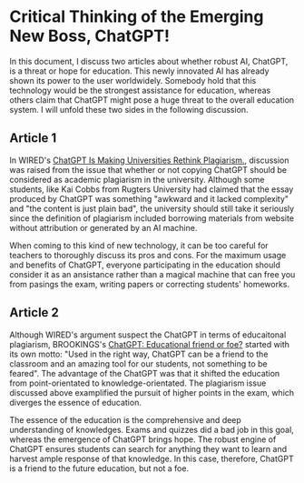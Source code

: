 # Critical Thinking of the Emerging New Boss, ChatGPT!
In this document, I discuss two articles about whether robust AI, ChatGPT, is a threat or hope for education. This newly innovated AI has already shown its power to the user worldwidely. Somebody hold that this technology would be the strongest assistance for education, whereas others claim that ChatGPT might pose a huge threat to the overall education system. I will unfold these two sides in the following discussion.

## Article 1
In WIRED's [ChatGPT Is Making Universities Rethink Plagiarism.](https://www.wired.com/story/chatgpt-college-university-plagiarism/), discussion was raised from the issue that whether or not copying ChatGPT should be considered as academic plagiarism in the university. Although some students, like Kai Cobbs from Rugters University had claimed that the essay produced by ChatGPT was something "awkward and it lacked complexity" and "the content is just plain bad", the university should still take it seriously since the definition of plagiarism included borrowing materials from website without attribution or generated by an AI machine.

When coming to this kind of new technology, it can be too careful for teachers to thoroughly discuss its pros and cons. For the maximum usage and benefits of ChatGPT, everyone participating in the education should consider it as an ansistance rather than a magical machine that can free you from pasings the exam, writing papers or correcting students' homeworks.

## Article 2
Although WIRED's argument suspect the ChatGPT in terms of educaitonal plagiarism, BROOKINGS's [ChatGPT: Educational friend or foe?](https://www.brookings.edu/blog/education-plus-development/2023/01/09/chatgpt-educational-friend-or-foe/) started with its own motto: "Used in the right way, ChatGPT can be a friend to the classroom and an amazing tool for our students, not something to be feared". The advantage of the ChatGPT was that it shifted the education from point-orientated to knowledge-orientated. The plagiarism issue discussed above examplified the pursuit of higher points in the exam, which diverges the essence of education.

The essence of the education is the comprehensive and deep understanding of knowledges. Exams and quizzes did a bad job in this goal, whereas the emergence of ChatGPT brings hope. The robust engine of ChatGPT ensures students can search for anything they want to learn and harvest ample response of that knowledge. In this case, therefore, ChatGPT is a friend to the future education, but not a foe.
